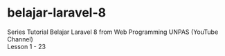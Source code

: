 # belajar-laravel-8

Series Tutorial Belajar Laravel 8 from Web Programming UNPAS (YouTube Channel)
<br>
Lesson 1 - 23
